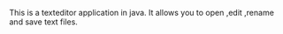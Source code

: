 This is  a texteditor application in java. It allows you to open ,edit ,rename and save  text files. 
